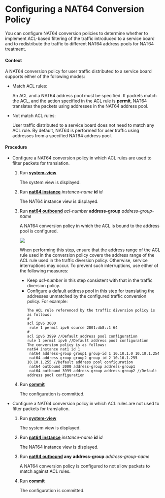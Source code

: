 Configuring a NAT64 Conversion Policy
=====================================

You can configure NAT64 conversion policies to determine whether to implement ACL-based filtering of the traffic introduced to a service board and to redistribute the traffic to different NAT64 address pools for NAT64 treatment.

#### Context

A NAT64 conversion policy for user traffic distributed to a service board supports either of the following modes:

* Match ACL rules:
  
  An ACL and a NAT64 address pool must be specified. If packets match the ACL, and the action specified in the ACL rule is **permit**, NAT64 translates the packets using addresses in the NAT64 address pool.
* Not match ACL rules:
  
  User traffic distributed to a service board does not need to match any ACL rule. By default, NAT64 is performed for user traffic using addresses from a specified NAT64 address pool.


#### Procedure

* Configure a NAT64 conversion policy in which ACL rules are used to filter packets for translation.
  1. Run [**system-view**](cmdqueryname=system-view)
     
     
     
     The system view is displayed.
  2. Run [**nat64 instance**](cmdqueryname=nat64+instance) *instance-name* **id** *id*
     
     
     
     The NAT64 instance view is displayed.
  3. Run [**nat64 outbound**](cmdqueryname=nat64+outbound) *acl-number* **address-group** *address-group-name*
     
     
     
     A NAT64 conversion policy in which the ACL is bound to the address pool is configured.
     
     
     
     ![](../../../../public_sys-resources/note_3.0-en-us.png) 
     
     When performing this step, ensure that the address range of the ACL rule used in the conversion policy covers the address range of the ACL rule used in the traffic diversion policy. Otherwise, service interruptions may occur. To prevent such interruptions, use either of the following measures:
     
     + Keep *acl-number* in this step consistent with that in the traffic diversion policy.
     + Configure a default address pool in this step for translating the addresses unmatched by the configured traffic conversion policy. For example:
       ```
       The ACL rule referenced by the traffic diversion policy is as follows:
       #
       acl ipv6 3000
        rule 1 permit ipv6 source 2001:db8::1 64
       #
       acl ipv6 3999 //Default address pool configuration
       rule 1 permit ipv6 //Default address pool configuration
       The conversion policy is as follows:
       nat64 instance nat1 id 1
        nat64 address-group group1 group-id 1 10.10.1.0 10.10.1.254
        nat64 address-group group2 group-id 2 10.10.1.255 10.10.1.255 //Default address pool configuration
        nat64 outbound 3000 address-group address-group1
        nat64 outbound 3999 address-group address-group2 //Default address pool configuration
       ```
  4. Run [**commit**](cmdqueryname=commit)
     
     
     
     The configuration is committed.
* Configure a NAT64 conversion policy in which ACL rules are not used to filter packets for translation.
  1. Run [**system-view**](cmdqueryname=system-view)
     
     
     
     The system view is displayed.
  2. Run [**nat64 instance**](cmdqueryname=nat64+instance) *instance-name* **id** *id*
     
     
     
     The NAT64 instance view is displayed.
  3. Run [**nat64 outbound**](cmdqueryname=nat64+outbound) **any** **address-group** *address-group-name*
     
     
     
     A NAT64 conversion policy is configured to not allow packets to match against ACL rules.
  4. Run [**commit**](cmdqueryname=commit)
     
     
     
     The configuration is committed.